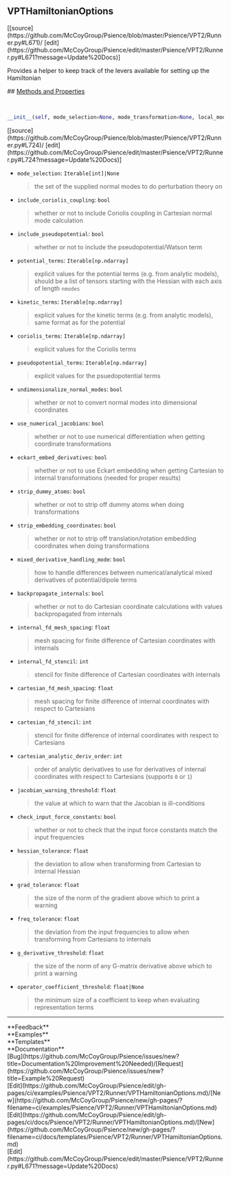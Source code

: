 ## <a id="Psience.VPT2.Runner.VPTHamiltonianOptions">VPTHamiltonianOptions</a> 

<div class="docs-source-link" markdown="1">
[[source](https://github.com/McCoyGroup/Psience/blob/master/Psience/VPT2/Runner.py#L671)/
[edit](https://github.com/McCoyGroup/Psience/edit/master/Psience/VPT2/Runner.py#L671?message=Update%20Docs)]
</div>

Provides a helper to keep track of the levers available for
setting up the Hamiltonian







<div class="collapsible-section">
 <div class="collapsible-section collapsible-section-header" markdown="1">
## <a class="collapse-link" data-toggle="collapse" href="#methods" markdown="1"> Methods and Properties</a> <a class="float-right" data-toggle="collapse" href="#methods"><i class="fa fa-chevron-down"></i></a>
 </div>
 <div class="collapsible-section collapsible-section-body collapse show" id="methods" markdown="1">
 
<a id="Psience.VPT2.Runner.VPTHamiltonianOptions.__init__" class="docs-object-method">&nbsp;</a> 
```python
__init__(self, mode_selection=None, mode_transformation=None, local_mode_couplings=None, local_mode_coupling_order=None, full_surface_mode_selection=None, include_potential=None, include_gmatrix=None, include_coriolis_coupling=None, include_pseudopotential=None, include_only_mode_couplings=None, potential_terms=None, kinetic_terms=None, coriolis_terms=None, pseudopotential_terms=None, dipole_terms=None, dipole_derivatives=None, undimensionalize_normal_modes=None, use_numerical_jacobians=None, eckart_embed_derivatives=None, eckart_embed_planar_ref_tolerance=None, strip_dummy_atoms=None, strip_embedding_coordinates=None, mixed_derivative_handling_mode=None, backpropagate_internals=None, direct_propagate_cartesians=None, zero_mass_term=None, internal_fd_mesh_spacing=None, internal_fd_stencil=None, cartesian_fd_mesh_spacing=None, cartesian_fd_stencil=None, cartesian_analytic_deriv_order=None, cartesian_by_internal_derivative_method=None, internal_by_cartesian_order=None, cartesian_by_internal_order=None, jacobian_warning_threshold=None, check_input_force_constants=None, hessian_tolerance=None, grad_tolerance=None, freq_tolerance=None, g_derivative_threshold=None, gmatrix_tolerance=None, use_internal_modes=None, use_cartesian_kinetic_energy=None, operator_coefficient_threshold=None): 
```
<div class="docs-source-link" markdown="1">
[[source](https://github.com/McCoyGroup/Psience/blob/master/Psience/VPT2/Runner.py#L724)/
[edit](https://github.com/McCoyGroup/Psience/edit/master/Psience/VPT2/Runner.py#L724?message=Update%20Docs)]
</div>

  - `mode_selection`: `Iterable[int]|None`
    > the set of the supplied normal modes to do perturbation theory on
  - `include_coriolis_coupling`: `bool`
    > whether or not to include Coriolis coupling in Cartesian normal mode calculation
  - `include_pseudopotential`: `bool`
    > whether or not to include the pseudopotential/Watson term
  - `potential_terms`: `Iterable[np.ndarray]`
    > explicit values for the potential terms (e.g. from analytic models), should be a list of tensors starting with the Hessian with each axis of length `nmodes`
  - `kinetic_terms`: `Iterable[np.ndarray]`
    > explicit values for the kinetic terms (e.g. from analytic models), same format as for the potential
  - `coriolis_terms`: `Iterable[np.ndarray]`
    > explicit values for the Coriolis terms
  - `pseudopotential_terms`: `Iterable[np.ndarray]`
    > explicit values for the psuedopotential terms
  - `undimensionalize_normal_modes`: `bool`
    > whether or not to convert normal modes into dimensional coordinates
  - `use_numerical_jacobians`: `bool`
    > whether or not to use numerical differentiation when getting coordinate transformations
  - `eckart_embed_derivatives`: `bool`
    > whether or not to use Eckart embedding when getting Cartesian to internal transformations (needed for proper results)
  - `strip_dummy_atoms`: `bool`
    > whether or not to strip off dummy atoms when doing transformations
  - `strip_embedding_coordinates`: `bool`
    > whether or not to strip off translation/rotation embedding coordinates when doing transformations
  - `mixed_derivative_handling_mode`: `bool`
    > how to handle differences between numerical/analytical mixed derivatives of potential/dipole terms
  - `backpropagate_internals`: `bool`
    > whether or not to do Cartesian coordinate calculations with values backpropagated from internals
  - `internal_fd_mesh_spacing`: `float`
    > mesh spacing for finite difference of Cartesian coordinates with internals
  - `internal_fd_stencil`: `int`
    > stencil for finite difference of Cartesian coordinates with internals
  - `cartesian_fd_mesh_spacing`: `float`
    > mesh spacing for finite difference of internal coordinates with respect to Cartesians
  - `cartesian_fd_stencil`: `int`
    > stencil for finite difference of internal coordinates with respect to Cartesians
  - `cartesian_analytic_deriv_order`: `int`
    > order of analytic derivatives to use for derivatives of internal coordinates with respect to Cartesians (supports `0` or `1`)
  - `jacobian_warning_threshold`: `float`
    > the value at which to warn that the Jacobian is ill-conditions
  - `check_input_force_constants`: `bool`
    > whether or not to check that the input force constants match the input frequencies
  - `hessian_tolerance`: `float`
    > the deviation to allow when transforming from Cartesian to internal Hessian
  - `grad_tolerance`: `float`
    > the size of the norm of the gradient above which to print a warning
  - `freq_tolerance`: `float`
    > the deviation from the input frequencies to allow when transforming from Cartesians to internals
  - `g_derivative_threshold`: `float`
    > the size of the norm of any G-matrix derivative above which to print a warning
  - `operator_coefficient_threshold`: `float|None`
    > the minimum size of a coefficient to keep when evaluating representation terms
 </div>
</div>












---


<div markdown="1" class="text-secondary">
<div class="container">
  <div class="row">
   <div class="col" markdown="1">
**Feedback**   
</div>
   <div class="col" markdown="1">
**Examples**   
</div>
   <div class="col" markdown="1">
**Templates**   
</div>
   <div class="col" markdown="1">
**Documentation**   
</div>
   <div class="col" markdown="1">
   
</div>
   <div class="col" markdown="1">
   
</div>
   <div class="col" markdown="1">
   
</div>
</div>
  <div class="row">
   <div class="col" markdown="1">
[Bug](https://github.com/McCoyGroup/Psience/issues/new?title=Documentation%20Improvement%20Needed)/[Request](https://github.com/McCoyGroup/Psience/issues/new?title=Example%20Request)   
</div>
   <div class="col" markdown="1">
[Edit](https://github.com/McCoyGroup/Psience/edit/gh-pages/ci/examples/Psience/VPT2/Runner/VPTHamiltonianOptions.md)/[New](https://github.com/McCoyGroup/Psience/new/gh-pages/?filename=ci/examples/Psience/VPT2/Runner/VPTHamiltonianOptions.md)   
</div>
   <div class="col" markdown="1">
[Edit](https://github.com/McCoyGroup/Psience/edit/gh-pages/ci/docs/Psience/VPT2/Runner/VPTHamiltonianOptions.md)/[New](https://github.com/McCoyGroup/Psience/new/gh-pages/?filename=ci/docs/templates/Psience/VPT2/Runner/VPTHamiltonianOptions.md)   
</div>
   <div class="col" markdown="1">
[Edit](https://github.com/McCoyGroup/Psience/edit/master/Psience/VPT2/Runner.py#L671?message=Update%20Docs)   
</div>
   <div class="col" markdown="1">
   
</div>
   <div class="col" markdown="1">
   
</div>
   <div class="col" markdown="1">
   
</div>
</div>
</div>
</div>